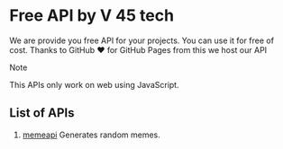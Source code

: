 # Free API by V 45 tech
We are provide you free API for your projects. You can use it for free of cost. 
Thanks to GitHub :heart: for GitHub Pages from this we host our API

> [!note]
> This APIs only work on web using JavaScript. 

## List of APIs 
1. [memeapi]() Generates random memes.
